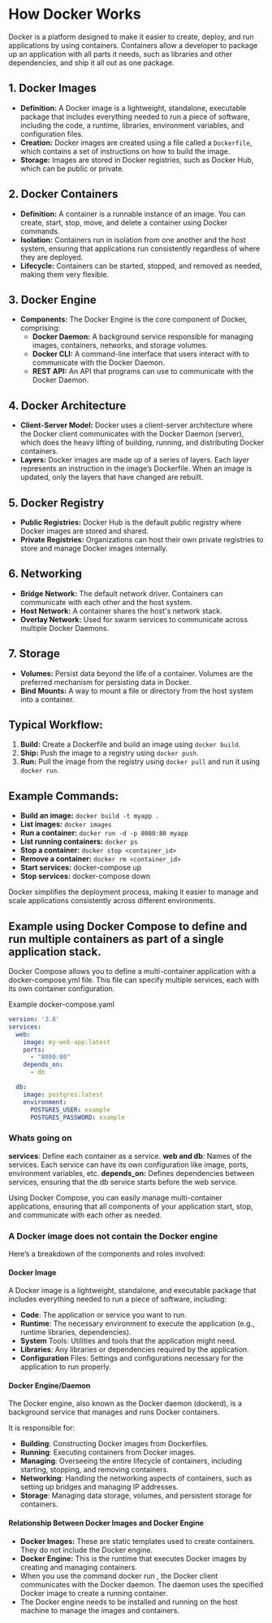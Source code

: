 # How Docker Works

Docker is a platform designed to make it easier to create, deploy, and run applications by using containers. Containers allow a developer to package up an application with all parts it needs, such as libraries and other dependencies, and ship it all out as one package.

## 1. Docker Images
- **Definition:** A Docker image is a lightweight, standalone, executable package that includes everything needed to run a piece of software, including the code, a runtime, libraries, environment variables, and configuration files.
- **Creation:** Docker images are created using a file called a `Dockerfile`, which contains a set of instructions on how to build the image.
- **Storage:** Images are stored in Docker registries, such as Docker Hub, which can be public or private.

## 2. Docker Containers
- **Definition:** A container is a runnable instance of an image. You can create, start, stop, move, and delete a container using Docker commands.
- **Isolation:** Containers run in isolation from one another and the host system, ensuring that applications run consistently regardless of where they are deployed.
- **Lifecycle:** Containers can be started, stopped, and removed as needed, making them very flexible.

## 3. Docker Engine
- **Components:** The Docker Engine is the core component of Docker, comprising:
  - **Docker Daemon:** A background service responsible for managing images, containers, networks, and storage volumes.
  - **Docker CLI:** A command-line interface that users interact with to communicate with the Docker Daemon.
  - **REST API:** An API that programs can use to communicate with the Docker Daemon.

## 4. Docker Architecture
- **Client-Server Model:** Docker uses a client-server architecture where the Docker client communicates with the Docker Daemon (server), which does the heavy lifting of building, running, and distributing Docker containers.
- **Layers:** Docker images are made up of a series of layers. Each layer represents an instruction in the image’s Dockerfile. When an image is updated, only the layers that have changed are rebuilt.

## 5. Docker Registry
- **Public Registries:** Docker Hub is the default public registry where Docker images are stored and shared.
- **Private Registries:** Organizations can host their own private registries to store and manage Docker images internally.

## 6. Networking
- **Bridge Network:** The default network driver. Containers can communicate with each other and the host system.
- **Host Network:** A container shares the host's network stack.
- **Overlay Network:** Used for swarm services to communicate across multiple Docker Daemons.

## 7. Storage
- **Volumes:** Persist data beyond the life of a container. Volumes are the preferred mechanism for persisting data in Docker.
- **Bind Mounts:** A way to mount a file or directory from the host system into a container.

## Typical Workflow:
1. **Build:** Create a Dockerfile and build an image using `docker build`.
2. **Ship:** Push the image to a registry using `docker push`.
3. **Run:** Pull the image from the registry using `docker pull` and run it using `docker run`.

## Example Commands:
- **Build an image:** `docker build -t myapp .`
- **List images:** `docker images`
- **Run a container:** `docker run -d -p 8080:80 myapp`
- **List running containers:** `docker ps`
- **Stop a container:** `docker stop <container_id>`
- **Remove a container:** `docker rm <container_id>`
- **Start services:** docker-compose up
- **Stop services:** docker-compose down

Docker simplifies the deployment process, making it easier to manage and scale applications consistently across different environments.


## Example using Docker Compose to define and run multiple containers as part of a single application stack.

Docker Compose allows you to define a multi-container application with a docker-compose.yml file. This file can specify
multiple services, each with its own container configuration.

Example docker-compose.yaml
```yaml
version: '3.8'
services:
  web:
    image: my-web-app:latest
    ports:
      - "8080:80"
    depends_on:
      - db

  db:
    image: postgres:latest
    environment:
      POSTGRES_USER: example
      POSTGRES_PASSWORD: example

```

### Whats going on

**services**: Define each container as a service.
**web and db**: Names of the services. Each service can have its own configuration like image, ports, environment variables,
etc.
**depends_on:** Defines dependencies between services, ensuring that the db service starts before the web service.

Using Docker Compose, you can easily manage multi-container applications, ensuring that all components of your
application start, stop, and communicate with each other as needed.



### A Docker image does not contain the Docker engine
Here’s a breakdown of the components and roles involved:

#### Docker Image
A Docker image is a lightweight, standalone, and executable package that includes everything needed to run a piece of software, including:

* **Code**: The application or service you want to run.
* **Runtime**: The necessary environment to execute the application (e.g., runtime libraries, dependencies).
* **System** Tools: Utilities and tools that the application might need.
* **Libraries**: Any libraries or dependencies required by the application.
* **Configuration** Files: Settings and configurations necessary for the application to run properly.

#### Docker Engine/Daemon
The Docker engine, also known as the Docker daemon (dockerd), is a background service that manages and runs Docker containers. 

It is responsible for:
* **Building**: Constructing Docker images from Dockerfiles.
* **Running**: Executing containers from Docker images.
* **Managing**: Overseeing the entire lifecycle of containers, including starting, stopping, and removing containers.
* **Networking**: Handling the networking aspects of containers, such as setting up bridges and managing IP addresses.
* **Storage**: Managing data storage, volumes, and persistent storage for containers.

#### Relationship Between Docker Images and Docker Engine
* **Docker Images:** These are static templates used to create containers. They do not include the Docker engine.
* **Docker Engine:** This is the runtime that executes Docker images by creating and managing containers.
* When you use the command docker run <image>, the Docker client communicates with the Docker daemon. The daemon uses the specified Docker image to create a running container. 
* The Docker engine needs to be installed and running on the host machine to manage the images and containers.